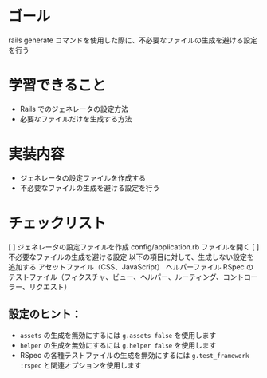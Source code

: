 # ゴール

rails generate コマンドを使用した際に、不必要なファイルの生成を避ける設定を行う

# 学習できること

- Rails でのジェネレータの設定方法
- 必要なファイルだけを生成する方法

# 実装内容

- ジェネレータの設定ファイルを作成する
- 不必要なファイルの生成を避ける設定を行う

# チェックリスト

[ ] ジェネレータの設定ファイルを作成
config/application.rb ファイルを開く
[ ] 不必要なファイルの生成を避ける設定
以下の項目に対して、生成しない設定を追加する
アセットファイル（CSS、JavaScript）
ヘルパーファイル
RSpec のテストファイル（フィクスチャ、ビュー、ヘルパー、ルーティング、コントローラー、リクエスト）

## 設定のヒント：

- `assets` の生成を無効にするには `g.assets false` を使用します
- `helper` の生成を無効にするには `g.helper false` を使用します
- RSpec の各種テストファイルの生成を無効にするには `g.test_framework :rspec` と関連オプションを使用します
